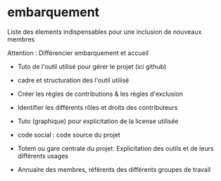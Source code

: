 # embarquement
Liste des élements indispensables pour une inclusion de nouveaux membres

Attention : Différencier embarquement et accueil

- Tuto de l'outil utilisé pour gérer le projet (ici github)
- cadre et structuration des l'outil utilisé
- Créer les règles de contributions & les règles d'exclusion
- Identifier les différents rôles et droits des contributeurs

- Tuto (graphique) pour explicitation de la license utilisée

- code social : code source du projet 

- Totem ou gare centrale du projet: Explicitation des outils et de leurs différents usages

- Annuaire des membres, référents des différents groupes de travail 


